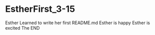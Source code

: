 # EstherFirst_3-15
Esther Learned to write her first README.md
Esther is happy
Esther is excited
The END 
